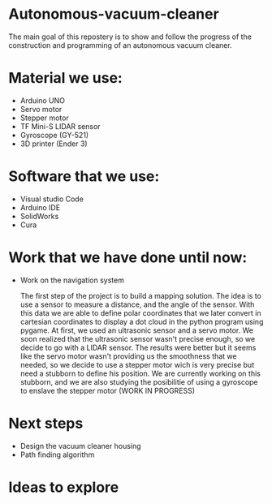 # Autonomous-vacuum-cleaner
The main goal of this repostery is to show and follow the progress of the construction and programming of an autonomous vacuum cleaner. 

# Material we use: 
- Arduino UNO 
- Servo motor
- Stepper motor 
- TF Mini-S LIDAR sensor
- Gyroscope (GY-521)
- 3D printer (Ender 3)

# Software that we use:
- Visual studio Code 
- Arduino IDE 
- SolidWorks 
- Cura

# Work that we have done until now: 
- Work on the navigation system

  The first step of the project is to build a mapping solution. The idea is to use a sensor to measure a distance, and the angle of the sensor. With this data     we are able to define polar coordinates that we later convert in cartesian coordinates to display a dot cloud in the python program using pygame. 
  At first, we used an ultrasonic sensor and a servo motor. We soon realized that the ultrasonic sensor wasn't precise enough, so we decide to go with a LIDAR     sensor. The results were better but it seems like the servo motor wasn't providing us the smoothness that we needed, so we decide to use a stepper motor wich   is very precise but need a stubborn to define his position. We are currently working on this stubborn, and we are also studying the posibilitie of using a       gyroscope to enslave the stepper motor (WORK IN PROGRESS) 
  
# Next steps 
- Design the vacuum cleaner housing
- Path finding algorithm 


# Ideas to explore
